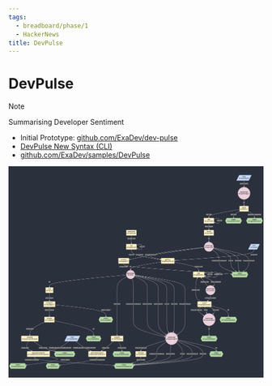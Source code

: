 ```yaml
---
tags:
  - breadboard/phase/1
  - HackerNews
title: DevPulse
---
```


# DevPulse

> [!NOTE]
> Summarising Developer Sentiment

- Initial Prototype: [github.com/ExaDev/dev-pulse](https://github.com/ExaDev/dev-pulse)
- [DevPulse New Syntax (CLI)](https://github.com/ExaDev/breadboard-examples/blob/dev-pulse-new-syntax/src/examples/dev-pulse/breadboard/index.ts)
- [github.com/ExaDev/samples/DevPulse](https://github.com/ExaDev/breadboard-samples/tree/develop/samples/DevPulse)

![Pasted image 20240529151406](../files/Pasted%20image%2020240529151406.png)
